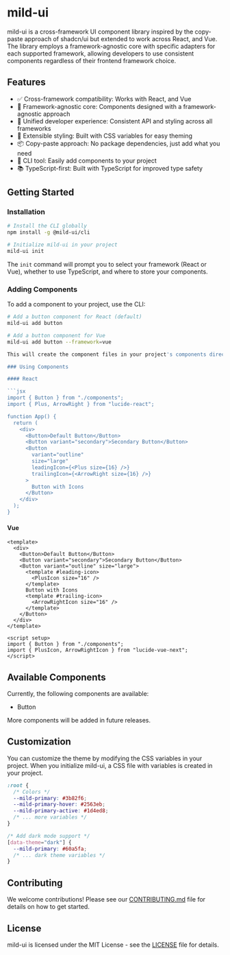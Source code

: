 # mild-ui

mild-ui is a cross-framework UI component library inspired by the copy-paste approach of shadcn/ui but extended to work across React, and Vue. The library employs a framework-agnostic core with specific adapters for each supported framework, allowing developers to use consistent components regardless of their frontend framework choice.

## Features

- ✅ Cross-framework compatibility: Works with React, and Vue
- 🧩 Framework-agnostic core: Components designed with a framework-agnostic approach
- 🌈 Unified developer experience: Consistent API and styling across all frameworks
- 🎨 Extensible styling: Built with CSS variables for easy theming
- 📦 Copy-paste approach: No package dependencies, just add what you need
- 🔧 CLI tool: Easily add components to your project
- 📚 TypeScript-first: Built with TypeScript for improved type safety

## Getting Started

### Installation

```bash
# Install the CLI globally
npm install -g @mild-ui/cli

# Initialize mild-ui in your project
mild-ui init
```

The `init` command will prompt you to select your framework (React or Vue), whether to use TypeScript, and where to store your components.

### Adding Components

To add a component to your project, use the CLI:

```bash
# Add a button component for React (default)
mild-ui add button

# Add a button component for Vue
mild-ui add button --framework=vue

This will create the component files in your project's components directory.

### Using Components

#### React

```jsx
import { Button } from "./components";
import { Plus, ArrowRight } from "lucide-react";

function App() {
  return (
    <div>
      <Button>Default Button</Button>
      <Button variant="secondary">Secondary Button</Button>
      <Button
        variant="outline"
        size="large"
        leadingIcon={<Plus size={16} />}
        trailingIcon={<ArrowRight size={16} />}
      >
        Button with Icons
      </Button>
    </div>
  );
}
```

#### Vue

```vue
<template>
  <div>
    <Button>Default Button</Button>
    <Button variant="secondary">Secondary Button</Button>
    <Button variant="outline" size="large">
      <template #leading-icon>
        <PlusIcon size="16" />
      </template>
      Button with Icons
      <template #trailing-icon>
        <ArrowRightIcon size="16" />
      </template>
    </Button>
  </div>
</template>

<script setup>
import { Button } from "./components";
import { PlusIcon, ArrowRightIcon } from "lucide-vue-next";
</script>
```

## Available Components

Currently, the following components are available:

- Button

More components will be added in future releases.

## Customization

You can customize the theme by modifying the CSS variables in your project. When you initialize mild-ui, a CSS file with variables is created in your project.

```css
:root {
  /* Colors */
  --mild-primary: #3b82f6;
  --mild-primary-hover: #2563eb;
  --mild-primary-active: #1d4ed8;
  /* ... more variables */
}

/* Add dark mode support */
[data-theme="dark"] {
  --mild-primary: #60a5fa;
  /* ... dark theme variables */
}
```

## Contributing

We welcome contributions! Please see our [CONTRIBUTING.md](CONTRIBUTING.md) file for details on how to get started.

## License

mild-ui is licensed under the MIT License - see the [LICENSE](LICENSE) file for details.
